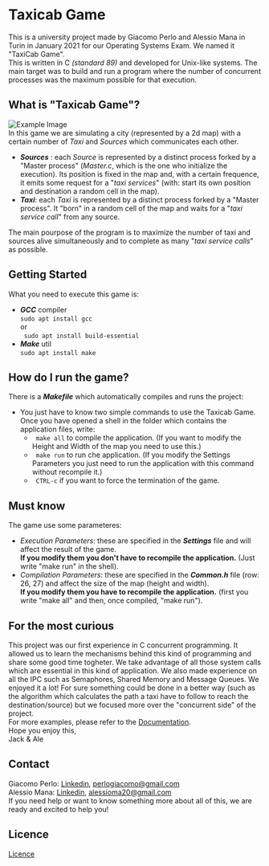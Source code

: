 # Taxicab Game
This is a university project made by Giacomo Perlo and Alessio Mana in Turin in January 2021 for our Operating Systems Exam. 
We named it "TaxiCab Game". </br>
This is written in C *(standard 89)* and developed for Unix-like systems.
The main target was to build and run a program where the number of concurrent processes was the maximum possible for that execution.

## What is "Taxicab Game"?

![Example Image](https://drive.google.com/uc?export=view&id=1ttWKm6Utmnda7krZtkHu3dKhkAXgp2Xr)<br/>
In this game we are simulating a city (represented by a 2d map) with a certain number of *Taxi* and *Sources* which communicates each other. <br/>
- ***Sources*** : each *Source* is represented by a distinct process forked by a "Master process" (*Master.c*, which is the one who initialize the execution). Its position is fixed in the map and, with a certain frequence, it emits some request for a "*taxi services*" (with: start its own position and destination a random cell in the map).
- ***Taxi***: each *Taxi* is represented by a distinct process forked by a "Master process". It "born" in a random cell of the map and waits for a "*taxi service call*" from any source.<br/>

The main pourpose of the program is to maximize the number of taxi and sources alive simultaneously and to complete as many "*taxi service calls*" as possible. 

## Getting Started
What you need to execute this game is:
 - ***GCC*** compiler <br/>
    ``` sudo apt install gcc ```  <br> or <br> ``` sudo apt install build-essential``` 
 - ***Make*** util <br/>
    ``` sudo apt install make ```

## How do I run the game?
There is a ***Makefile*** which automatically compiles and runs the project:
- You just have to know two simple commands to use the Taxicab Game. Once you have opened a shell in the folder which contains the application files, write: <br/>
  - ``` make all``` to compile the application. (If you want to modify the Height and Width of the map you need to use this.) <br/>
  - ``` make run``` to run che application. (If you modify the Settings Parameters you just need to run the application with this command without recompile it.)<br/>
  - ``` CTRL-c``` if you want to force the termination of the game.

## Must know
The game use some parameteres:
- *Execution Parameters*: these are specified in the ***Settings*** file and will affect the result of the game. <br/>
  **If you modify them you don't have to recompile the application.** (Just write "make run" in the shell).
- *Compilation Parameters*: these are specified in the ***Common.h*** file (row: 26, 27) and affect the size of the map (height and width). <br/>
  **If you modify them you have to recompile the application.** (first you write "make all" and then, once compiled, "make run").


## For the most curious
This project was our first experience in C concurrent programming. It allowed us to learn the mechanisms behind this kind of programming and share some good time togheter. We take advantage of all those system calls which are essential in this kind of application. We also made experience on all the IPC such as Semaphores, Shared Memory and Message Queues. We enjoyed it a lot!
For sure something could be done in a better way (such as the algorithm which calculates the path a taxi have to follow to reach the destination/source) but we focused more over the "concurrent side" of the project.<br/>
For more examples, please refer to the [Documentation](https://drive.google.com/file/d/1nuqLbpuRCTUlv6wC8aB1Gj7PbQfNN3VL/view?usp=sharing).<br/>
Hope you enjoy this,<br/> 
Jack & Ale

## Contact
Giacomo Perlo: [Linkedin](https://www.linkedin.com/in/giacomo-perlo/), <perlogiacomo@gmail.com><br/>
Alessio Mana: [Linkedin](https://www.linkedin.com/in/alessio-mana-051112175/), <alessioma20@gmail.com><br/> 
If you need help or want to know something more about all of this, we are ready and excited to help you!

## Licence
[Licence](LICENCE)

